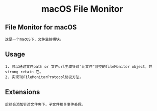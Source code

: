# <center> macOS File Monitor </center>

## File Monitor for macOS

    这是一个macOS下，文件监控模块。

## Usage

    1. 可以通过文件path or 文件url生成针对“此文件”监控的fileMonitor object，并strong retain 它。
    2. 实现TBFileMonitorProtocol协议方法。
 
## Extensions

    后续会添加针对文件夹下，子文件相关事件处理。
    
